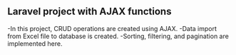 ## Laravel project with AJAX functions

-In this project, CRUD operations are created using AJAX. 
-Data import from Excel file to database is created. 
-Sorting, filtering, and pagination are implemented here.
